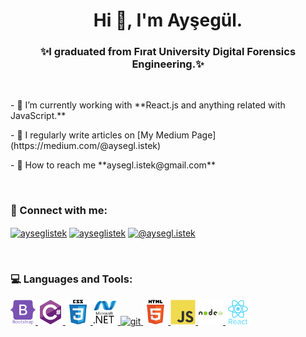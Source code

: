 <h1 align="center">Hi 👋, I'm Ayşegül.</h1>
<h3 align="center">✨I graduated from Fırat University Digital Forensics Engineering.✨</h3>
<br>

<p>- 🌱 I’m currently working with **React.js and anything related with JavaScript.** </p>   
<p>- 📝 I regularly write articles on [My Medium Page](https://medium.com/@aysegl.istek)  </p>   
<p>- 💬 How to reach me **aysegl.istek@gmail.com**</p>     

<br>
    <h3 align="left">👯 Connect with me:</h3>
    <p align="left">
        <a href="https://www.linkedin.com/in/ay%C5%9Feg%C3%BCl-istek-30055819a/" target="blank"><img align="center"
                src="https://raw.githubusercontent.com/rahuldkjain/github-profile-readme-generator/master/src/images/icons/Social/linked-in-alt.svg"
                alt="ayseglistek" height="30" width="40" /></a>
        <a href="https://www.instagram.com/aysegl.istek/" target="blank"><img align="center"
                src="https://raw.githubusercontent.com/rahuldkjain/github-profile-readme-generator/master/src/images/icons/Social/instagram.svg"
                alt="ayseglistek" height="30" width="40" /></a>
                <a href="https://medium.com/@aysegl.istek" target="blank" rel=”noopener”><img align="center" src="https://cdn.jsdelivr.net/npm/simple-icons@3.0.1/icons/medium.svg" alt="@aysegl.istek" height="30" width="40" /></a>
    </p>
<br>
    <h3 align="left">💻 Languages and Tools:</h3>
    <p align="left">
        <a href="https://getbootstrap.com" target="_blank" rel="noreferrer"> <img
                src="https://raw.githubusercontent.com/devicons/devicon/master/icons/bootstrap/bootstrap-plain-wordmark.svg"
                alt="bootstrap" width="40" height="40" /> </a> 
        <a href="https://www.w3schools.com/cs/" target="_blank" rel="noreferrer"> <img
                src="https://raw.githubusercontent.com/devicons/devicon/master/icons/csharp/csharp-original.svg"
                alt="csharp" width="40" height="40" /> </a> 
        <a href="https://www.w3schools.com/css/" target="_blank" rel="noreferrer"> <img
                src="https://raw.githubusercontent.com/devicons/devicon/master/icons/css3/css3-original-wordmark.svg"
                alt="css3" width="40" height="40" /> </a> 
        <a href="https://dotnet.microsoft.com/" target="_blank" rel="noreferrer"> <img
                src="https://raw.githubusercontent.com/devicons/devicon/master/icons/dot-net/dot-net-original-wordmark.svg"
                alt="dotnet" width="40" height="40" /> </a> 
        <a href="https://git-scm.com/" target="_blank" rel="noreferrer"> <img 
            src="https://www.vectorlogo.zone/logos/git-scm/git-scm-icon.svg" alt="git" width="40"
                height="40" /> </a> 
        <a href="https://www.w3.org/html/" target="_blank" rel="noreferrer"> <img
                src="https://raw.githubusercontent.com/devicons/devicon/master/icons/html5/html5-original-wordmark.svg"
                alt="html5" width="40" height="40" /> </a> 
        <a href="https://developer.mozilla.org/en-US/docs/Web/JavaScript" target="_blank" rel="noreferrer"> <img
                src="https://raw.githubusercontent.com/devicons/devicon/master/icons/javascript/javascript-original.svg"
                alt="javascript" width="40" height="40" /> </a> 
        <a href="https://nodejs.org" target="_blank" rel="noreferrer"> <img
                src="https://raw.githubusercontent.com/devicons/devicon/master/icons/nodejs/nodejs-original-wordmark.svg"
                alt="nodejs" width="40" height="40" /> </a>              
        <a href="https://reactjs.org/" target="_blank" rel="noreferrer"> <img
                src="https://raw.githubusercontent.com/devicons/devicon/master/icons/react/react-original-wordmark.svg"
                alt="react" width="40" height="40" /> </a> 
 </p>
    
<!--
**ayseglistek/ayseglistek** is a ✨ _special_ ✨ repository because its `README.md` (this file) appears on your GitHub profile.

Here are some ideas to get you started:

- 🔭 I’m currently working on ...
- 🌱 I’m currently learning ...
- 👯 I’m looking to collaborate on ...
- 🤔 I’m looking for help with ...
- 💬 Ask me about ...
- 📫 How to reach me: ...
- 😄 Pronouns: ...
- ⚡ Fun fact: ...
-->
